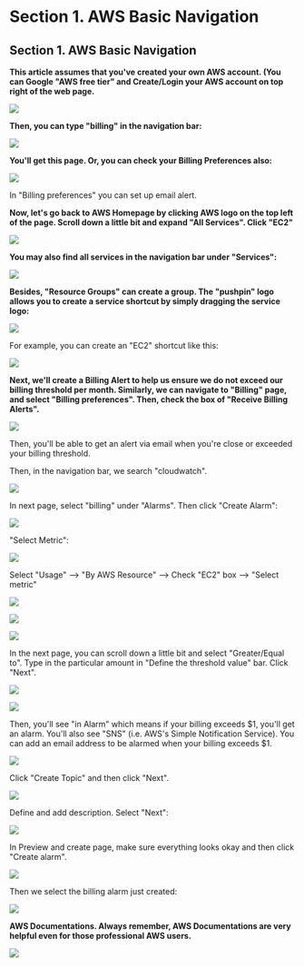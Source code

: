 # Section 1. AWS Basic Navigation

## Section 1. AWS Basic Navigation

**This article assumes that you've created your own AWS account. \(You can Google "AWS free tier" and Create/Login your AWS account on top right of the web page.**

![](../.gitbook/assets/image%20%28339%29.png)

**Then, you can type "billing" in the navigation bar:**

![](../.gitbook/assets/image%20%28208%29.png)

**​You'll get this page. Or, you can check your Billing Preferences also:**

![](../.gitbook/assets/image%20%28118%29.png)

In "Billing preferences" you can set up email alert.

**Now, let's go back to AWS Homepage by clicking AWS logo on the top left of the page. Scroll down a little bit and expand "All Services". Click "EC2"**

![](../.gitbook/assets/image%20%2844%29.png)

**You may also find all services in the navigation bar under "Services":**

![](../.gitbook/assets/image%20%28330%29.png)

**Besides, "Resource Groups" can create a group. The "pushpin" logo allows you to create a service shortcut by simply dragging the service logo:**

![](../.gitbook/assets/image%20%28284%29.png)

For example, you can create an "EC2" shortcut like this:

![](../.gitbook/assets/image%20%28317%29.png)

**Next, we'll create a Billing Alert to help us ensure we do not exceed our billing threshold per month. Similarly, we can navigate to "Billing" page, and select "Billing preferences". Then, check the box of "Receive Billing Alerts".**

![](../.gitbook/assets/image%20%28166%29.png)

Then, you'll be able to get an alert via email when you're close or exceeded your billing threshold.

Then, in the navigation bar, we search "cloudwatch".

![](../.gitbook/assets/image%20%28193%29.png)

In next page, select "billing" under "Alarms". Then click "Create Alarm":

![](../.gitbook/assets/image%20%28251%29.png)

"Select Metric":

![](../.gitbook/assets/image%20%28303%29.png)

Select "Usage" --&gt; "By AWS Resource" --&gt; Check "EC2" box --&gt; "Select metric"

![](../.gitbook/assets/image%20%2855%29.png)

![](../.gitbook/assets/image%20%28122%29.png)

![](../.gitbook/assets/image%20%283%29.png)

In the next page, you can scroll down a little bit and select "Greater/Equal to". Type in the particular amount in "Define the threshold value" bar. Click "Next".

![](../.gitbook/assets/image%20%28176%29.png)

![](../.gitbook/assets/image%20%28250%29.png)

Then, you'll see "in Alarm" which means if your billing exceeds $1, you'll get an alarm. You'll also see "SNS" \(i.e. AWS's Simple Notification Service\). You can add an email address to be alarmed when your billing exceeds $1.

![](../.gitbook/assets/image%20%28342%29.png)

Click "Create Topic" and then click "Next".

![](../.gitbook/assets/image%20%28181%29.png)

Define and add description. Select "Next":

![](../.gitbook/assets/image%20%28163%29.png)

In Preview and create page, make sure everything looks okay and then click "Create alarm".

![](../.gitbook/assets/image%20%285%29.png)

Then we select the billing alarm just created:

![](../.gitbook/assets/image%20%28304%29.png)

**AWS Documentations. Always remember, AWS Documentations are very helpful even for those professional AWS users.**

![](../.gitbook/assets/image%20%2822%29.png)

